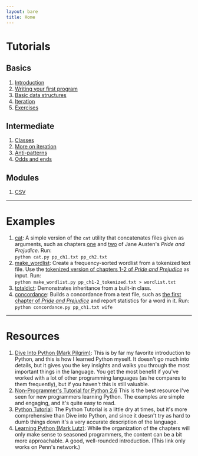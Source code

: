 ```yaml
---
layout: bare
title: Home
---
```


# Tutorials

## Basics
1. [Introduction](bootcamp/introduction.html)
1. [Writing your first program](bootcamp/firstprogram.html)
1. [Basic data structures](bootcamp/structures.html)
1. [Iteration](bootcamp/iteration.html)
1. [Exercises](bootcamp/exercises.html)

## Intermediate
1. [Classes](bootcamp/classes.html)
1. [More on iteration](bootcamp/iteration2.html)
1. [Anti-patterns](http://lignos.org/py_antipatterns/)
1. [Odds and ends](bootcamp/odds-ends.html)

## Modules
1. [CSV](bootcamp/csv.html)

---

# Examples

1. [cat](examples/cat.py): A simple version of the `cat` utility that
concatenates files given as arguments, such as chapters
[one](examples/pp_ch1.txt) and [two](examples/pp_ch2.txt) of Jane
Austen's _Pride and Prejudice_.
Run:  
`python cat.py pp_ch1.txt pp_ch2.txt`
1. [make_wordlist](examples/make_wordlist.py): Create a
frequency-sorted wordlist from a tokenized text file. Use the
[tokenized version of chapters 1-2 of _Pride and
Prejudice_](../examples/pp_ch1-2_tokenized.txt) as input.
Run:  
`python make_wordlist.py pp_ch1-2_tokenized.txt > wordlist.txt`
1. [totaldict](examples/totaldict.py): Demonstrates inheritance from a
built-in class.
1. [concordance](examples/concordance.py): Builds a concordance from a
text file, such as [the first chapter of _Pride and
Prejudice_](examples/pp_ch1.txt) and report statistics for a word in
it.
Run:  
`python concordance.py pp_ch1.txt wife`

---

# Resources

1. [Dive Into Python (Mark
Pilgrim)](http://www.diveintopython.net/): This is by
far my favorite introduction to Python, and this is how I learned
Python myself. It doesn't go much into details, but it gives you the
key insights and walks you through the most important things in the
language. You get the most benefit if you've worked with a lot of
other programming languages (as he compares to them frequently), but
if you haven't this is still valuable.
1. [Non-Programmer's Tutorial for Python
2.6](http://en.wikibooks.org/wiki/Non-Programmer%27s_Tutorial_for_Python_2.6)
This is the best resource I've seen for new programmers learning
Python. The examples are simple and engaging, and it's quite easy to
read.
1. [Python
Tutorial](http://docs.python.org/release/2.7.2/tutorial/index.html): The
Python Tutorial is a little dry at times, but it's more comprehensive
than Dive into Python, and since it doesn't try as hard to dumb things
down it's a very accurate description of the language.
1. [Learning Python (Mark Lutz)](http://proquestcombo.safaribooksonline.com/book/programming/python/9780596805395?bookview=overview):
While the organization of the chapters will only make sense to
seasoned programmers, the content can be a bit more approachable. A
good, well-rounded introduction. (This link only works on Penn's
network.)
